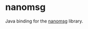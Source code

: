 nanomsg
=======

Java binding for the [nanomsg][1] library.


[1]: http://nanomsg.org/                          "nanomsg"